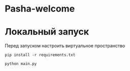 # Pasha-welcome


# Локальный запуск

Перед запуском настроить виртуальное пространство

    pip install -r requirements.txt

    python main.py